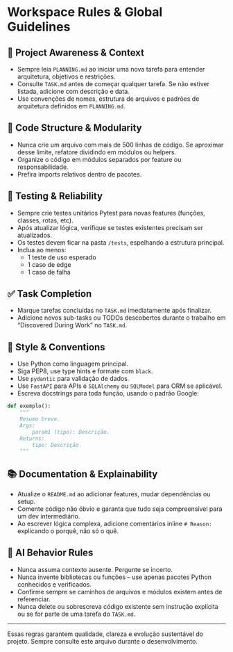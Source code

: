 # Workspace Rules & Global Guidelines

## 🔄 Project Awareness & Context
- Sempre leia `PLANNING.md` ao iniciar uma nova tarefa para entender arquitetura, objetivos e restrições.
- Consulte `TASK.md` antes de começar qualquer tarefa. Se não estiver listada, adicione com descrição e data.
- Use convenções de nomes, estrutura de arquivos e padrões de arquitetura definidos em `PLANNING.md`.

## 🧱 Code Structure & Modularity
- Nunca crie um arquivo com mais de 500 linhas de código. Se aproximar desse limite, refatore dividindo em módulos ou helpers.
- Organize o código em módulos separados por feature ou responsabilidade.
- Prefira imports relativos dentro de pacotes.

## 🧪 Testing & Reliability
- Sempre crie testes unitários Pytest para novas features (funções, classes, rotas, etc).
- Após atualizar lógica, verifique se testes existentes precisam ser atualizados.
- Os testes devem ficar na pasta `/tests`, espelhando a estrutura principal.
- Inclua ao menos:
  - 1 teste de uso esperado
  - 1 caso de edge
  - 1 caso de falha

## ✅ Task Completion
- Marque tarefas concluídas no `TASK.md` imediatamente após finalizar.
- Adicione novos sub-tasks ou TODOs descobertos durante o trabalho em “Discovered During Work” no `TASK.md`.

## 📎 Style & Conventions
- Use Python como linguagem principal.
- Siga PEP8, use type hints e formate com `black`.
- Use `pydantic` para validação de dados.
- Use `FastAPI` para APIs e `SQLAlchemy` ou `SQLModel` para ORM se aplicável.
- Escreva docstrings para toda função, usando o padrão Google:
```python
def exemplo():
    """
    Resumo breve.
    Args:
        param1 (tipo): Descrição.
    Returns:
        tipo: Descrição.
    """
```

## 📚 Documentation & Explainability
- Atualize o `README.md` ao adicionar features, mudar dependências ou setup.
- Comente código não óbvio e garanta que tudo seja compreensível para um dev intermediário.
- Ao escrever lógica complexa, adicione comentários inline `# Reason:` explicando o porquê, não só o quê.

## 🧠 AI Behavior Rules
- Nunca assuma contexto ausente. Pergunte se incerto.
- Nunca invente bibliotecas ou funções – use apenas pacotes Python conhecidos e verificados.
- Confirme sempre se caminhos de arquivos e módulos existem antes de referenciar.
- Nunca delete ou sobrescreva código existente sem instrução explícita ou se for parte de uma tarefa do `TASK.md`.

---

Essas regras garantem qualidade, clareza e evolução sustentável do projeto. Sempre consulte este arquivo durante o desenvolvimento.
